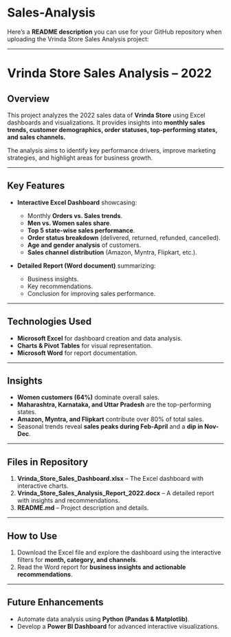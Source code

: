 # Sales-Analysis
Here’s a **README description** you can use for your GitHub repository when uploading the Vrinda Store Sales Analysis project:

---

# **Vrinda Store Sales Analysis – 2022**

## **Overview**

This project analyzes the 2022 sales data of **Vrinda Store** using Excel dashboards and visualizations. It provides insights into **monthly sales trends, customer demographics, order statuses, top-performing states, and sales channels.**

The analysis aims to identify key performance drivers, improve marketing strategies, and highlight areas for business growth.

---

## **Key Features**

* **Interactive Excel Dashboard** showcasing:

  * Monthly **Orders vs. Sales trends**.
  * **Men vs. Women sales share**.
  * **Top 5 state-wise sales performance**.
  * **Order status breakdown** (delivered, returned, refunded, cancelled).
  * **Age and gender analysis** of customers.
  * **Sales channel distribution** (Amazon, Myntra, Flipkart, etc.).
* **Detailed Report (Word document)** summarizing:

  * Business insights.
  * Key recommendations.
  * Conclusion for improving sales performance.

---

## **Technologies Used**

* **Microsoft Excel** for dashboard creation and data analysis.
* **Charts & Pivot Tables** for visual representation.
* **Microsoft Word** for report documentation.

---

## **Insights**

* **Women customers (64%)** dominate overall sales.
* **Maharashtra, Karnataka, and Uttar Pradesh** are the top-performing states.
* **Amazon, Myntra, and Flipkart** contribute over 80% of total sales.
* Seasonal trends reveal **sales peaks during Feb-April** and a **dip in Nov-Dec**.

---

## **Files in Repository**

1. **Vrinda\_Store\_Sales\_Dashboard.xlsx** – The Excel dashboard with interactive charts.
2. **Vrinda\_Store\_Sales\_Analysis\_Report\_2022.docx** – A detailed report with insights and recommendations.
3. **README.md** – Project description and details.

---

## **How to Use**

1. Download the Excel file and explore the dashboard using the interactive filters for **month, category, and channels**.
2. Read the Word report for **business insights and actionable recommendations**.

---

## **Future Enhancements**

* Automate data analysis using **Python (Pandas & Matplotlib)**.
* Develop a **Power BI Dashboard** for advanced interactive visualizations.
